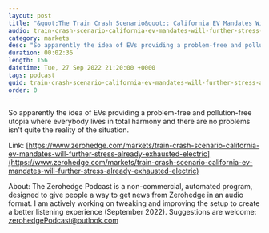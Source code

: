 ```yaml
---
layout: post
title: "&quot;The Train Crash Scenario&quot;: California EV Mandates Will Further Stress An Already Exhausted Electric Grid"
audio: train-crash-scenario-california-ev-mandates-will-further-stress-already-exhausted-electric-0
category: markets
desc: "So apparently the idea of EVs providing a problem-free and pollution-free utopia where everybody lives in total harmony and there are no problems isn't quite the reality of the situation."
duration: 00:02:36
length: 156
datetime: Tue, 27 Sep 2022 21:20:00 +0000
tags: podcast
guid: train-crash-scenario-california-ev-mandates-will-further-stress-already-exhausted-electric-0
order: 0
---
```

So apparently the idea of EVs providing a problem-free and pollution-free utopia where everybody lives in total harmony and there are no problems isn't quite the reality of the situation.

Link: [https://www.zerohedge.com/markets/train-crash-scenario-california-ev-mandates-will-further-stress-already-exhausted-electric](https://www.zerohedge.com/markets/train-crash-scenario-california-ev-mandates-will-further-stress-already-exhausted-electric)

About: The Zerohedge Podcast is a non-commercial, automated program, designed to give people a way to get news from Zerohedge in an audio format.  I am actively working on tweaking and improving the setup to create a better listening experience (September 2022).  Suggestions are welcome: [zerohedgePodcast@outlook.com](mailto:zerohedgePodcast@outlook.com)